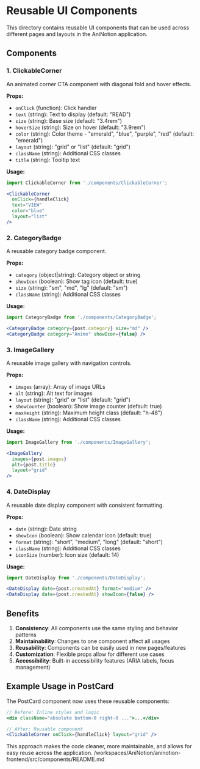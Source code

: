 # Reusable UI Components

This directory contains reusable UI components that can be used across different pages and layouts in the AniNotion application.

## Components

### 1. ClickableCorner
An animated corner CTA component with diagonal fold and hover effects.

**Props:**
- `onClick` (function): Click handler
- `text` (string): Text to display (default: "READ")
- `size` (string): Base size (default: "3.4rem")
- `hoverSize` (string): Size on hover (default: "3.9rem")
- `color` (string): Color theme - "emerald", "blue", "purple", "red" (default: "emerald")
- `layout` (string): "grid" or "list" (default: "grid")
- `className` (string): Additional CSS classes
- `title` (string): Tooltip text

**Usage:**
```jsx
import ClickableCorner from './components/ClickableCorner';

<ClickableCorner
  onClick={handleClick}
  text="VIEW"
  color="blue"
  layout="list"
/>
```

### 2. CategoryBadge
A reusable category badge component.

**Props:**
- `category` (object|string): Category object or string
- `showIcon` (boolean): Show tag icon (default: true)
- `size` (string): "sm", "md", "lg" (default: "sm")
- `className` (string): Additional CSS classes

**Usage:**
```jsx
import CategoryBadge from './components/CategoryBadge';

<CategoryBadge category={post.category} size="md" />
<CategoryBadge category="Anime" showIcon={false} />
```

### 3. ImageGallery
A reusable image gallery with navigation controls.

**Props:**
- `images` (array): Array of image URLs
- `alt` (string): Alt text for images
- `layout` (string): "grid" or "list" (default: "grid")
- `showCounter` (boolean): Show image counter (default: true)
- `maxHeight` (string): Maximum height class (default: "h-48")
- `className` (string): Additional CSS classes

**Usage:**
```jsx
import ImageGallery from './components/ImageGallery';

<ImageGallery
  images={post.images}
  alt={post.title}
  layout="grid"
/>
```

### 4. DateDisplay
A reusable date display component with consistent formatting.

**Props:**
- `date` (string): Date string
- `showIcon` (boolean): Show calendar icon (default: true)
- `format` (string): "short", "medium", "long" (default: "short")
- `className` (string): Additional CSS classes
- `iconSize` (number): Icon size (default: 14)

**Usage:**
```jsx
import DateDisplay from './components/DateDisplay';

<DateDisplay date={post.createdAt} format="medium" />
<DateDisplay date={post.createdAt} showIcon={false} />
```

## Benefits

1. **Consistency**: All components use the same styling and behavior patterns
2. **Maintainability**: Changes to one component affect all usages
3. **Reusability**: Components can be easily used in new pages/features
4. **Customization**: Flexible props allow for different use cases
5. **Accessibility**: Built-in accessibility features (ARIA labels, focus management)

## Example Usage in PostCard

The PostCard component now uses these reusable components:

```jsx
// Before: Inline styles and logic
<div className="absolute bottom-0 right-0 ...">...</div>

// After: Reusable component
<ClickableCorner onClick={handleClick} layout="grid" />
```

This approach makes the code cleaner, more maintainable, and allows for easy reuse across the application.</content>
<parameter name="filePath">/workspaces/AniNotion/aninotion-frontend/src/components/README.md
